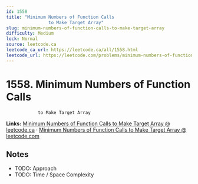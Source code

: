 ```yaml
--- 
id: 1558
title: "Minimum Numbers of Function Calls
                to Make Target Array"
slug: minimum-numbers-of-function-calls-to-make-target-array
difficulty: Medium
lock: Normal
source: leetcode.ca
leetcode_ca_url: https://leetcode.ca/all/1558.html
leetcode_url: https://leetcode.com/problems/minimum-numbers-of-function-calls-to-make-target-array/
---
```


# 1558. Minimum Numbers of Function Calls
                to Make Target Array

**Links:** [Minimum Numbers of Function Calls
                to Make Target Array @ leetcode.ca](https://leetcode.ca/all/1558.html) · [Minimum Numbers of Function Calls
                to Make Target Array @ leetcode.com](https://leetcode.com/problems/minimum-numbers-of-function-calls-to-make-target-array/)

## Notes
- TODO: Approach
- TODO: Time / Space Complexity
